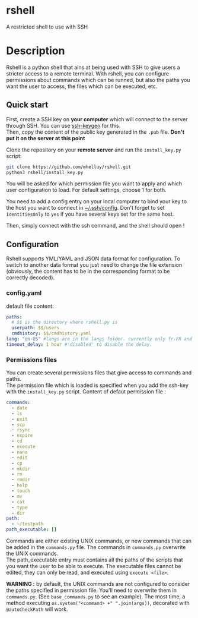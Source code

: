 # rshell
A restricted shell to use with SSH

# Description
Rshell is a python shell that ains at being used with SSH to give users a stricter access to a remote terminal. With rshell, you can configure permissions about commands which can be runned, but also the paths you want the user to access, the files which can be executed, etc.

## Quick start
First, create a SSH key on **your computer** which will connect to the server through SSH. You can use [ssh-keygen](https://docs.oracle.com/en/cloud/cloud-at-customer/occ-get-started/generate-ssh-key-pair.html) for this.  
Then, copy the content of the public key generated in the `.pub` file. **Don't put it on the server at this point**

Clone the repository on your **remote server** and run the `install_key.py` script:
```bash
git clone https://github.com/mhelluy/rshell.git
python3 rshell/install_key.py
```
You will be asked for which permission file you want to apply and which user configuration to load. For default settings, choose 1 for both.

You need to add a config entry on your local computer to bind your key to the host you want to connect in [~/.ssh/config](https://www.cloudsavvyit.com/4274/how-to-manage-an-ssh-config-file-in-windows-linux). Don't forget to set `IdentitiesOnly` to `yes` if you have several keys set for the same host.

Then, simply connect with the ssh command, and the shell should open !

## Configuration
Rshell supports YML/YAML and JSON data format for configuration. To switch to another data format you just need to change the file extension (obviously, the content has to be in the corresponding format to be correctly decoded).

### config.yaml
default file content:
```yaml
paths:
  # $$ is the directory where rshell.py is
  userpath: $$/users
  cmdhistory: $$/cmdhistory.yaml
lang: "en-US" #langs are in the langs folder. currently only fr-FR and en-US are available
timeout_delay: 1 hour #'disabled' to disable the delay.
```

### Permissions files
You can create several permissions files that give access to commands and paths.  
The permission file which is loaded is specified when you add the ssh-key with the `install_key.py` script.
Content of defaut permission file :
```yaml
commands:
  - date
  - ls
  - exit
  - scp
  - rsync
  - expire
  - cd
  - execute
  - nano
  - edit
  - cp
  - mkdir
  - rm
  - rmdir
  - help
  - touch
  - mv
  - cat
  - type
  - dir
path:
  - ~/testpath
path_executable: []
```
Commands are either existing UNIX commands, or new commands that can be added in the `commands.py` file. The commands in `commands.py` overwrite the UNIX commands.  
The path_executable entry must contains all the paths of the scripts that you want the user to be able to execute. The executable files cannot be edited, they can only be read, and executed using `execute <file>`.

**WARNING :** by default, the UNIX commands are not configured to consider the paths specified in permission file. You'll need to overwrite them in `commands.py`. (See `base_commands.py` to see an example). The most time, a method executing `os.system("<command> +" ".join(args))`, decorated with `@autoCheckPath` will work.
